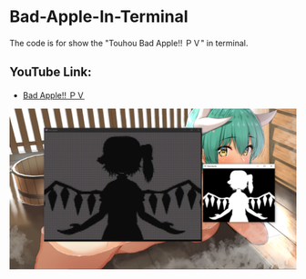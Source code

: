 # Bad-Apple-In-Terminal
The code is for show the "Touhou Bad Apple!! ＰＶ" in terminal.

## YouTube Link:
 - [Bad Apple!! ＰＶ](https://youtu.be/FtutLA63Cp8)
 
 ![art text](https://github.com/ShanksSU/Bad-Apple-In-Terminal/blob/main/Resources/img.png?raw=true)
